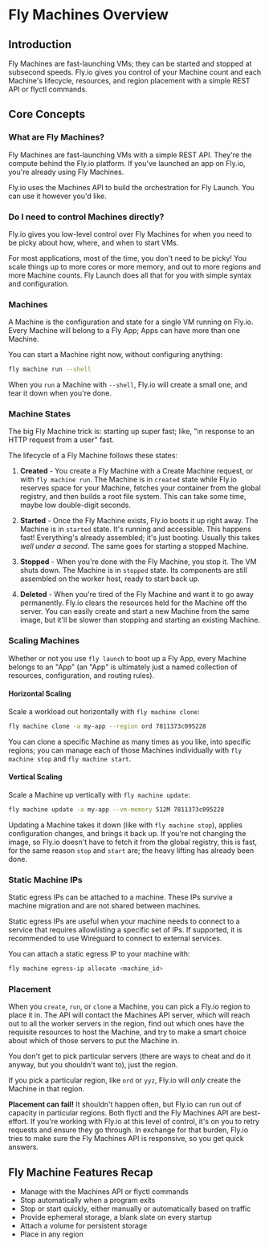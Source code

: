 # Fly Machines Overview

## Introduction

Fly Machines are fast-launching VMs; they can be started and stopped at subsecond speeds. Fly.io gives you control of your Machine count and each Machine's lifecycle, resources, and region placement with a simple REST API or flyctl commands.

## Core Concepts

### What are Fly Machines?

Fly Machines are fast-launching VMs with a simple REST API. They're the compute behind the Fly.io platform. If you've launched an app on Fly.io, you're already using Fly Machines.

Fly.io uses the Machines API to build the orchestration for Fly Launch. You can use it however you'd like.

### Do I need to control Machines directly?

Fly.io gives you low-level control over Fly Machines for when you need to be picky about how, where, and when to start VMs.

For most applications, most of the time, you don't need to be picky! You scale things up to more cores or more memory, and out to more regions and more Machine counts. Fly Launch does all that for you with simple syntax and configuration.

### Machines

A Machine is the configuration and state for a single VM running on Fly.io. Every Machine will belong to a Fly App; Apps can have more than one Machine.

You can start a Machine right now, without configuring anything:

```bash
fly machine run --shell
```

When you `run` a Machine with `--shell`, Fly.io will create a small one, and tear it down when you're done.

### Machine States

The big Fly Machine trick is: starting up super fast; like, "in response to an HTTP request from a user" fast. 

The lifecycle of a Fly Machine follows these states:

1. **Created** - You create a Fly Machine with a Create Machine request, or with `fly machine run`. The Machine is in `created` state while Fly.io reserves space for your Machine, fetches your container from the global registry, and then builds a root file system. This can take some time, maybe low double-digit seconds.

2. **Started** - Once the Fly Machine exists, Fly.io boots it up right away. The Machine is in `started` state. It's running and accessible. This happens fast! Everything's already assembled; it's just booting. Usually this takes _well under a second_. The same goes for starting a stopped Machine.

3. **Stopped** - When you're done with the Fly Machine, you stop it. The VM shuts down. The Machine is in `stopped` state. Its components are still assembled on the worker host, ready to start back up.

4. **Deleted** - When you're tired of the Fly Machine and want it to go away permanently. Fly.io clears the resources held for the Machine off the server. You can easily create and start a new Machine from the same image, but it'll be slower than stopping and starting an existing Machine.

### Scaling Machines

Whether or not you use `fly launch` to boot up a Fly App, every Machine belongs to an "App" (an "App" is ultimately just a named collection of resources, configuration, and routing rules).

#### Horizontal Scaling

Scale a workload out horizontally with `fly machine clone`:

```bash
fly machine clone -a my-app --region ord 7811373c095228
```

You can clone a specific Machine as many times as you like, into specific regions; you can manage each of those Machines individually with `fly machine stop` and `fly machine start`.

#### Vertical Scaling

Scale a Machine up vertically with `fly machine update`:

```bash
fly machine update -a my-app --vm-memory 512M 7811373c095228
```

Updating a Machine takes it down (like with `fly machine stop`), applies configuration changes, and brings it back up. If you're not changing the image, so Fly.io doesn't have to fetch it from the global registry, this is fast, for the same reason `stop` and `start` are; the heavy lifting has already been done.

### Static Machine IPs

Static egress IPs can be attached to a machine. These IPs survive a machine migration and are not shared between machines.

Static egress IPs are useful when your machine needs to connect to a service that requires allowlisting a specific set of IPs. If supported, it is recommended to use Wireguard to connect to external services.

You can attach a static egress IP to your machine with:

```bash
fly machine egress-ip allocate <machine_id>
```

### Placement

When you `create`, `run`, or `clone` a Machine, you can pick a Fly.io region to place it in. The API will contact the Machines API server, which will reach out to all the worker servers in the region, find out which ones have the requisite resources to host the Machine, and try to make a smart choice about which of those servers to put the Machine in.

You don't get to pick particular servers (there are ways to cheat and do it anyway, but you shouldn't want to), just the region.

If you pick a particular region, like `ord` or `yyz`, Fly.io will _only_ create the Machine in that region.

**Placement can fail!** It shouldn't happen often, but Fly.io can run out of capacity in particular regions. Both flyctl and the Fly Machines API are best-effort. If you're working with Fly.io at this level of control, it's on you to retry requests and ensure they go through. In exchange for that burden, Fly.io tries to make sure the Fly Machines API is responsive, so you get quick answers.

## Fly Machine Features Recap

* Manage with the Machines API or flyctl commands
* Stop automatically when a program exits
* Stop or start quickly, either manually or automatically based on traffic
* Provide ephemeral storage, a blank slate on every startup
* Attach a volume for persistent storage
* Place in any region 